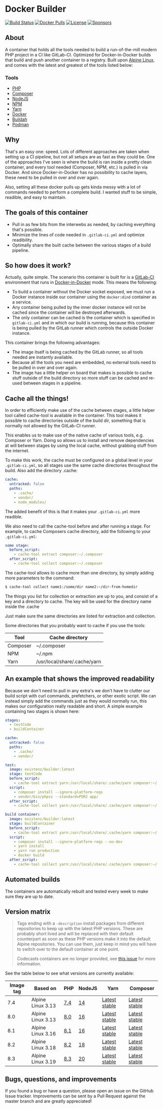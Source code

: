 # Docker Builder

[![Build Status](https://img.shields.io/github/actions/workflow/status/eXistenZNL/Docker-Builder/build-containers.yml?branch=master&style=flat-square)](https://github.com/eXistenZNL/Docker-Builder/actions) [![Docker Pulls](https://img.shields.io/docker/pulls/existenz/builder.svg?style=flat-square)](https://hub.docker.com/r/existenz/builder/) [![License](https://img.shields.io/github/license/existenznl/docker-builder.svg?style=flat-square)](https://github.com/eXistenZNL/Docker-Builder/blob/master/LICENSE) [![Sponsors](https://img.shields.io/github/sponsors/eXistenZNL?color=hotpink&style=flat-square)](https://github.com/sponsors/eXistenZNL)

## About

A container that holds all the tools needed to build a run-of-the-mill modern PHP project in a CI like GitLab-CI.
Optimized for Docker-in-Docker builds that build and push another container to a registry.
Built upon [Alpine Linux](https://alpinelinux.org/), and comes with the latest and greatest of the tools listed below:

### Tools

 - [PHP](https://secure.php.net/)
 - [Composer](https://getcomposer.org/)
 - [NodeJS](https://nodejs.org/en/)
 - [NPM](https://www.npmjs.com/)
 - [Yarn](https://yarnpkg.com/lang/en/)
 - [Docker](https://www.docker.com/)
 - [Buildah](https://buildah.io/)
 - [Podman](https://podman.io/)


## Why

That's an easy one: speed. Lots of different approaches are taken when setting up a CI pipeline, but not all setups are
as fast as they could be. One of the approaches I've seen is where the build is ran inside a pretty clean container, and
every tool needed (Composer, NPM, etc.) is pulled in via Docker. And since Docker-in-Docker has no possibility to cache
layers, these need to be pulled in over and over again.

Also, setting all these docker pulls up gets kinda messy with a lot of commands needed to perform a complete build. I
wanted stuff to be simple, readible, and easy to maintain.

## The goals of this container

- Pull in as few bits from the interwebs as needed, by caching everything that's possible.
- Minimize the lines of code needed in `.gitlab-ci.yml` and optimize readibility.
- Optimally share the built cache between the various stages of a build pipeline.

## So how does it work?

Actually, quite simple. The scenario this container is built for is a
[GitLab-CI](https://about.gitlab.com/features/gitlab-ci-cd/) environment that runs in
[Docker-in-Docker](https://docs.gitlab.com/ce/ci/docker/using_docker_build.html#use-docker-in-docker-executor) mode.
This means the following:
- To build a container without the Docker socket exposed, we must run a Docker instance inside our container using the
`docker:dind` container as a service.
- Any container being pulled by the inner docker instance will not be cached since the container will be destroyed
afterwards.
- The only container can be cached is the container which is specified in `gitlab-ci.yml` and in which our build is
running, because this container is being pulled by the GitLab runner which controls the outside Docker instance.

This container brings the following advantages:
- The image itself is being cached by the GitLab runner, so all tools needed are instantly available.
- Because all the tools you need are embedded, no external tools need to be pulled in over and over again.
- The image has a little helper on board that makes is possible to cache stuff outside of the build directory so more
stuff can be cached and re-used between stages in a pipeline.

## Cache all the things!

In order to efficiently make use of the cache between stages, a little helper tool called cache-tool is available in the
container. This tool makes it possible to cache directories outside of the build dir, something that is normally not
allowed by the GitLab-CI runner.

This enables us to make use of the native cache of various tools, e.g. Composer or Yarn. Doing
so allows us to install and remove dependencies at will between stages by using the local cache, without grabbing stuff
from the internet.

To make this work, the cache must be configured on a global level in your `.gitlab-ci.yml`, so all stages use the same
cache directories throughout the build. Also add the directory .cache:

```yaml
cache:
  untracked: false
  paths:
    - .cache/
    - vendor/
    - node_modules/
```

The added benefit of this is that it makes your `.gitlab-ci.yml` more readible.

We also need to call the cache-tool before and after running a stage.
For example, to cache Composers cache directory, add the following to your `.gitlab-ci.yml`:

```yaml
some stage:
  before_script:
    - cache-tool extract composer:~/.composer
  after_script:
    - cache-tool collect composer:~/.composer
```
The cache-tool allows to cache more than one directory, by simply adding more parameters to the command:
```bash
$ cache-tool collect name1:/some/dir name2:~/dir-from-homedir
```

The things you list for collection or extraction are up to you, and consist of a key and a directory to cache. The key
will be used for the directory name inside the .cache

Just make sure the same directories are listed for extraction and collection.

Some directories that you probably want to cache if you use the tools:

| Tool     | Cache directory              |
| ---------|------------------------------|
| Composer | ~/.composer                  |
| NPM      | ~/.npm                       |
| Yarn     | /usr/local/share/.cache/yarn |

## An example that shows the improved readability

Because we don't need to pull in any extra's we don't have to clutter our build script with curl commands, prefetchers,
or other exotic script. We can instead simply add the commands just as they would normally run, this makes our
configuration really readable and short. A simple example containing two stages is shown here:

```yaml
stages:
  - testCode
  - buildContainer

cache:
  untracked: false
  paths:
    - .cache/
    - vendor/

test:
  image: existenz/builder:latest
  stage: testCode
  before_script:
    - cache-tool extract yarn:/usr/local/share/.cache/yarn composer:~/.composer
  script:
    - composer install --ignore-platform-reqs
    - vendor/bin/phpcs --standard=PSR2 app/
  after_script:
    - cache-tool collect yarn:/usr/local/share/.cache/yarn composer:~/.composer

build container:
  image: existenz/builder:latest
  stage: buildContainer
  before_script:
    - cache-tool extract yarn:/usr/local/share/.cache/yarn composer:~/.composer
  script:
    - composer install --ignore-platform-reqs --no-dev
    - yarn install
    - yarn run production
    - docker build
  after_script:
    - cache-tool collect yarn:/usr/local/share/.cache/yarn composer:~/.composer
```

## Automated builds

The containers are automatically rebuilt and tested every week to make sure they are up to date.

## Version matrix

> Tags ending with a `-description` install packages from different repositories to keep up with the latest PHP
> versions. These are probably short lived and will be replaced with their default counterpart as soon as these PHP
> versions make it into the default Alpine repositories. You can use them, just keep in mind you will have to switch
> over to the default container at one point.
>
> Codecasts containers are no longer provided, see [this issue](https://github.com/codecasts/php-alpine/issues/131) for
> more information.

See the table below to see what versions are currently available:

| Image tag | Based on          | PHP                                                                                             | NodeJS                                                                                     | Yarn                                          | Composer                                  |
|-----------|-------------------|-------------------------------------------------------------------------------------------------|--------------------------------------------------------------------------------------------|-----------------------------------------------|-------------------------------------------|
| 7.4       | Alpine Linux 3.13 | [7.4](https://pkgs.alpinelinux.org/packages?name=php7*&branch=v3.13&repo=community&arch=x86_64) | [14](https://pkgs.alpinelinux.org/packages?name=nodejs&branch=v3.13&repo=main&arch=x86_64) | [Latest stable](https://yarnpkg.com/lang/en/) | [Latest stable](https://getcomposer.org/) |
| 8.0       | Alpine Linux 3.13 | [8.0](https://pkgs.alpinelinux.org/packages?name=php8*&branch=v3.15&repo=community&arch=x86_64) | [16](https://pkgs.alpinelinux.org/packages?name=nodejs&branch=v3.15&repo=main&arch=x86_64) | [Latest stable](https://yarnpkg.com/lang/en/) | [Latest stable](https://getcomposer.org/) |
| 8.1       | Alpine Linux 3.16 | [8.1](https://pkgs.alpinelinux.org/packages?name=php81*&branch=3.16&arch=x86_64)                | [16](https://pkgs.alpinelinux.org/packages?name=nodejs&branch=v3.16&repo=main&arch=x86_64) | [Latest stable](https://yarnpkg.com/lang/en/) | [Latest stable](https://getcomposer.org/) |
| 8.2       | Alpine Linux 3.18 | [8.2](https://pkgs.alpinelinux.org/packages?name=php82*&branch=3.18&arch=x86_64)                | [18](https://pkgs.alpinelinux.org/packages?name=nodejs&branch=v3.18&repo=main&arch=x86_64) | [Latest stable](https://yarnpkg.com/lang/en/) | [Latest stable](https://getcomposer.org/) |
| 8.3       | Alpine Linux 3.19 | [8.3](https://pkgs.alpinelinux.org/packages?name=php83*&branch=3.19&arch=x86_64)                | [20](https://pkgs.alpinelinux.org/packages?name=nodejs&branch=v3.19&repo=main&arch=x86_64) | [Latest stable](https://yarnpkg.com/lang/en/) | [Latest stable](https://getcomposer.org/) |

## Bugs, questions, and improvements

If you found a bug or have a question, please open an issue on the GitHub Issue tracker.
Improvements can be sent by a Pull Request against the master branch and are greatly appreciated!
